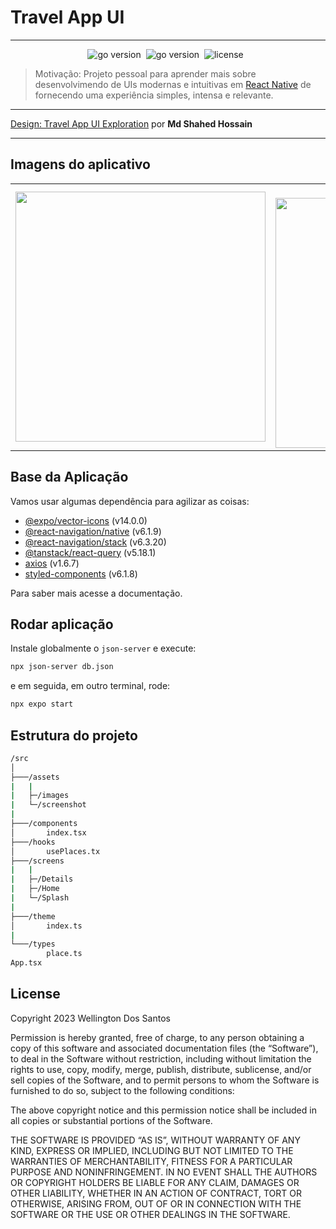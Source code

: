 # Travel App UI
---

<p align="center"><img src="https://img.shields.io/badge/React-18.2.0-00ADD8?style=for-the-badge&logo=React" alt="go version" />&nbsp;&nbsp;<img src="https://img.shields.io/badge/react_native-0.73.2-00ADD8?style=for-the-badge&logo=react&logoColor=%2361DAFB" alt="go version" />&nbsp;&nbsp;<img src="https://img.shields.io/badge/license-MIT-blue?style=for-the-badge" alt="license" />&nbsp;&nbsp;</p>


> Motivação: Projeto pessoal para aprender mais sobre desenvolvimendo de UIs modernas e intuitivas em [React Native](https://reactnative.dev/) de fornecendo uma experiência simples, intensa e relevante.

---

[Design: Travel App UI Exploration](https://dribbble.com/shots/15234492-Travel-App-UI-Exploration) por <b>Md Shahed Hossain</b>

---

## Imagens do aplicativo

<table cellspacing="0" cellpadding="0">
        <tr>
    <td class="first">
            <img src="https://github.com/wellgenio/travel-app-ui/blob/src/assets/screenshot/01.png" height= "400px">
    </td>
    <td class="second">
            </br>
            <img src="https://github.com/wellgenio/travel-app-ui/blob/src/assets/screenshot/02.png" height= "400px">
    </td>
    <td class="third">
            </br>
            <img src="https://github.com/wellgenio/travel-app-ui/blob/src/assets/screenshot/03.png" height= "400px">
    </td>
  </tr>
</table>

## Base da Aplicação

Vamos usar algumas dependência para agilizar as coisas:

- [@expo/vector-icons](https://docs.expo.dev/guides/icons/) (v14.0.0)
- [@react-navigation/native](https://reactnavigation.org/docs/getting-started/)  (v6.1.9)
- [@react-navigation/stack](https://reactnavigation.org/docs/stack-navigator/) (v6.3.20)
- [@tanstack/react-query](https://tanstack.com/query/latest) (v5.18.1)
- [axios](https://axios-http.com/ptbr/docs/intro) (v1.6.7)
- [styled-components](https://styled-components.com/) (v6.1.8)

Para saber mais acesse a documentação.


## Rodar aplicação

Instale globalmente o ``json-server`` e execute:

```sh
npx json-server db.json
```

e em seguida, em outro terminal, rode:

```sh
npx expo start
```

## Estrutura do projeto

```sh
/src
│   
├───/assets
|   |
|   ├─/images
|   └─/screenshot
|
├───/components
│       index.tsx
├───/hooks
│       usePlaces.tx
├───/screens
|   |
|   ├─/Details
|   ├─/Home
|   └─/Splash
|
├───/theme
│       index.ts
|
└───/types
        place.ts
App.tsx
```

## License

Copyright 2023 Wellington Dos Santos

Permission is hereby granted, free of charge, to any person obtaining a copy of this software and associated documentation files (the “Software”), to deal in the Software without restriction, including without limitation the rights to use, copy, modify, merge, publish, distribute, sublicense, and/or sell copies of the Software, and to permit persons to whom the Software is furnished to do so, subject to the following conditions:

The above copyright notice and this permission notice shall be included in all copies or substantial portions of the Software.

THE SOFTWARE IS PROVIDED “AS IS”, WITHOUT WARRANTY OF ANY KIND, EXPRESS OR IMPLIED, INCLUDING BUT NOT LIMITED TO THE WARRANTIES OF MERCHANTABILITY, FITNESS FOR A PARTICULAR PURPOSE AND NONINFRINGEMENT. IN NO EVENT SHALL THE AUTHORS OR COPYRIGHT HOLDERS BE LIABLE FOR ANY CLAIM, DAMAGES OR OTHER LIABILITY, WHETHER IN AN ACTION OF CONTRACT, TORT OR OTHERWISE, ARISING FROM, OUT OF OR IN CONNECTION WITH THE SOFTWARE OR THE USE OR OTHER DEALINGS IN THE SOFTWARE.

